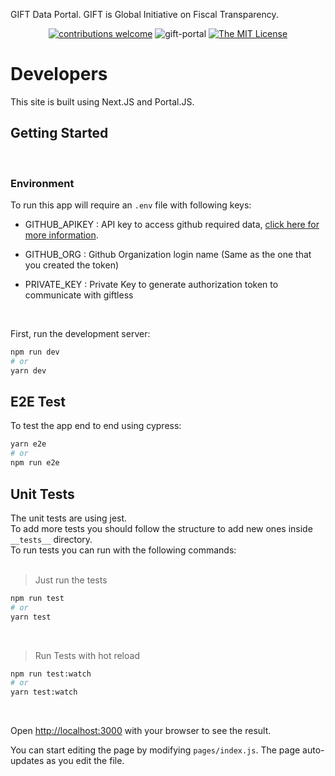 GIFT Data Portal. GIFT is Global Initiative on Fiscal Transparency.

<div align="center">
  
[![contributions welcome](https://img.shields.io/badge/contributions-welcome-brightgreen.svg?style=flat)](https://github.com/datopian/gift-portal/issues)
![gift-portal](https://github.com/datopian/gift-portal/workflows/gift-portal/badge.svg)
[![The MIT License](https://img.shields.io/badge/license-MIT-blue.svg?style=flat-square)](http://opensource.org/licenses/MIT)

</div>

# Developers

This site is built using Next.JS and Portal.JS.


## Getting Started
<br/>  

### Environment
 
To run this app will require an `.env` file with following keys:  

- GITHUB_APIKEY : API key to access github required data, [click here for more information](https://docs.github.com/en/free-pro-team@latest/github/authenticating-to-github/creating-a-personal-access-token).  

- GITHUB_ORG : Github Organization login name (Same as the one that you created the token)

- PRIVATE_KEY : Private Key to generate authorization token to communicate with giftless

<br />


First, run the development server:

```bash
npm run dev
# or
yarn dev
```

## E2E Test

To test the app end to end using cypress:

```bash
yarn e2e
# or
npm run e2e
```

## Unit Tests

The unit tests are using jest.  
To add more tests you should follow the structure to add new ones inside `__tests__` directory.  
To run tests you can run with the following commands:  
<br />  
>  Just run the tests
``` bash
npm run test
# or
yarn test
```
<br />

>  Run Tests with hot reload
``` bash
npm run test:watch
# or
yarn test:watch
```

<br />



Open [http://localhost:3000](http://localhost:3000) with your browser to see the result.

You can start editing the page by modifying `pages/index.js`. The page auto-updates as you edit the file.
